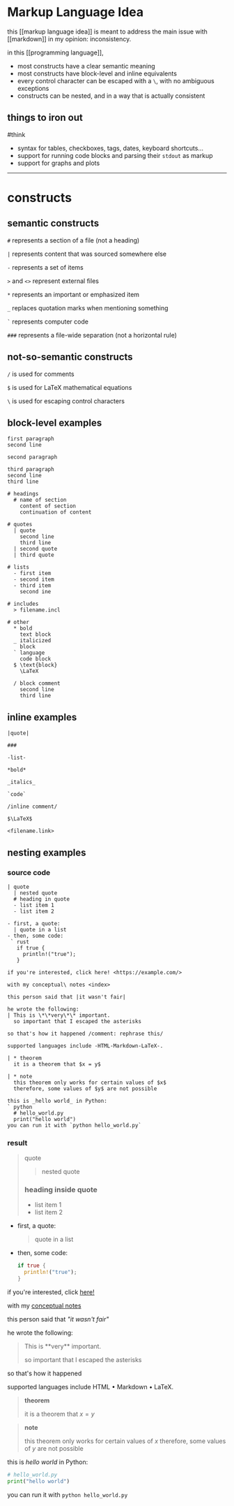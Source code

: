 # Markup Language Idea

this [[markup language idea]] is meant to address the main issue with [[markdown]] in my opinion: inconsistency.

in this [[programming language]],

- most constructs have a clear semantic meaning
- most constructs have block-level and inline equivalents
- every control character can be escaped with a `\`, with no ambiguous exceptions
- constructs can be nested, and in a way that is actually consistent

## things to iron out

#think

- syntax for tables, checkboxes, tags, dates, keyboard shortcuts...
- support for running code blocks and parsing their `stdout` as markup
- support for graphs and plots

---

# constructs

## semantic constructs

`#` represents a section of a file (not a heading)

`|` represents content that was sourced somewhere else

`-` represents a set of items

`>` and `<>` represent external files

`*` represents an important or emphasized item

`_` replaces quotation marks when mentioning something

`` ` `` represents computer code

`###` represents a file-wide separation (not a horizontal rule)

## not-so-semantic constructs

`/` is used for comments

`$` is used for LaTeX mathematical equations

`\` is used for escaping control characters

## block-level examples

```
first paragraph
second line

second paragraph

third paragraph
second line
third line

# headings
  # name of section
    content of section
    continuation of content

# quotes
  | quote
    second line
    third line
  | second quote
  | third quote

# lists
  - first item
  - second item
  - third item
    second ine

# includes
  > filename.incl

# other
  * bold
    text block
  _ italicized
    block
  ` language
    code block
  $ \text{block}
    \LaTeX

  / block comment
    second line
    third line
```

## inline examples

```
|quote|

###

-list-

*bold*

_italics_

`code`

/inline comment/

$\LaTeX$

<filename.link>
```

## nesting examples

### source code

```
| quote
  | nested quote
  # heading in quote
  - list item 1
  - list item 2

- first, a quote:
  | quote in a list
- then, some code:
 ` rust
   if true {
     println!("true");
   }

if you're interested, click here! <https://example.com/>

with my conceptual\ notes <index>

this person said that |it wasn't fair|

he wrote the following:
| This is \*\*very\*\* important.
  so important that I escaped the asterisks

so that's how it happened /comment: rephrase this/

supported languages include -HTML-Markdown-LaTeX-.

| * theorem
  it is a theorem that $x = y$

| * note
  this theorem only works for certain values of $x$
  therefore, some values of $y$ are not possible

this is _hello world_ in Python:
` python
  # hello_world.py
  print("hello world")
you can run it with `python hello_world.py`
```

### result

> quote
>
> > nested quote
>
> ### heading inside quote
>
> - list item 1
> - list item 2

- first, a quote:
  > quote in a list
- then, some code:
  ```rust
  if true {
    println!("true");
  }
  ```

if you're interested, click [here!](https://example.com/)

with my [conceptual notes](index)

this person said that _"it wasn't fair"_

he wrote the following:

> This is \*\*very\*\* important.
>
> so important that I escaped the asterisks

so that's how it happened <!-- comment: rephrase this -->

supported languages include HTML &bull; Markdown &bull; LaTeX.

> **theorem**
>
> it is a theorem that $x = y$

> **note**
>
> this theorem only works for certain values of $x$
> therefore, some values of $y$ are not possible

this is _hello world_ in Python:

```python
# hello_world.py
print("hello world")
```

you can run it with `python hello_world.py`

